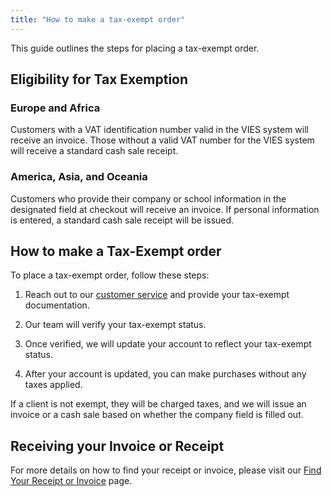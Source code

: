 ```yaml
---
title: "How to make a tax-exempt order"
---
```


This guide outlines the steps for placing a tax-exempt order.

## Eligibility for Tax Exemption

### Europe and Africa

Customers with a VAT identification number valid in the VIES system will receive an invoice. Those without a valid VAT number for the VIES system will receive a standard cash sale receipt.

### America, Asia, and Oceania

Customers who provide their company or school information in the designated field at checkout will receive an invoice. If personal information is entered, a standard cash sale receipt will be issued.

## How to make a Tax-Exempt order

To place a tax-exempt order, follow these steps:

1. Reach out to our [customer service](https://www.arduino.cc/en/contact-us) and provide your tax-exempt documentation.

1. Our team will verify your tax-exempt status.

1. Once verified, we will update your account to reflect your tax-exempt status.

1. After your account is updated, you can make purchases without any taxes applied.

If a client is not exempt, they will be charged taxes, and we will issue an invoice or a cash sale based on whether the company field is filled out.

## Receiving your Invoice or Receipt

For more details on how to find your receipt or invoice, please visit our [Find Your Receipt or Invoice](https://support.arduino.cc/hc/en-us/articles/360016121859-Find-your-receipt-or-invoice) page.

